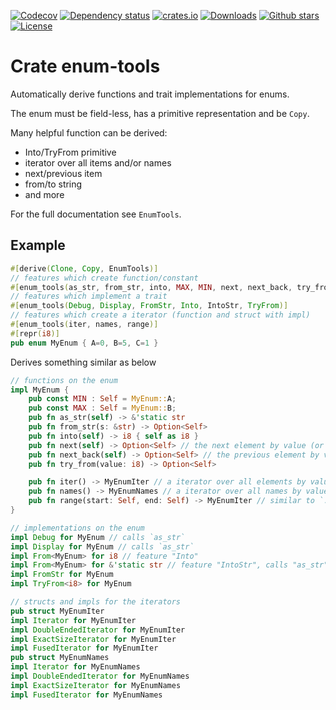 [![Codecov](https://codecov.io/github/alexkazik/enum-tools/coverage.svg?branch=main)](https://codecov.io/gh/alexkazik/enum-tools)
[![Dependency status](https://deps.rs/repo/github/alexkazik/enum-tools/status.svg)](https://deps.rs/repo/github/alexkazik/enum-tools)
[![crates.io](https://img.shields.io/crates/v/enum-tools.svg)](https://crates.io/crates/enum-tools)
[![Downloads](https://img.shields.io/crates/d/enum-tools.svg)](https://crates.io/crates/enum-tools)
[![Github stars](https://img.shields.io/github/stars/alexkazik/enum-tools.svg?logo=github)](https://github.com/alexkazik/enum-tools/stargazers)
[![License](https://img.shields.io/crates/l/enum-tools.svg)](./LICENSE)

# Crate enum-tools

<!-- cargo-rdme start -->

Automatically derive functions and trait implementations for enums.

The enum must be field-less, has a primitive representation and be `Copy`.

Many helpful function can be derived:

- Into/TryFrom primitive
- iterator over all items and/or names
- next/previous item
- from/to string
- and more

For the full documentation see `EnumTools`.

## Example

```rust
#[derive(Clone, Copy, EnumTools)]
// features which create function/constant
#[enum_tools(as_str, from_str, into, MAX, MIN, next, next_back, try_from)]
// features which implement a trait
#[enum_tools(Debug, Display, FromStr, Into, IntoStr, TryFrom)]
// features which create a iterator (function and struct with impl)
#[enum_tools(iter, names, range)]
#[repr(i8)]
pub enum MyEnum { A=0, B=5, C=1 }
```

Derives something similar as below

```rust
// functions on the enum
impl MyEnum {
    pub const MIN : Self = MyEnum::A;
    pub const MAX : Self = MyEnum::B;
    pub fn as_str(self) -> &'static str
    pub fn from_str(s: &str) -> Option<Self>
    pub fn into(self) -> i8 { self as i8 }
    pub fn next(self) -> Option<Self> // the next element by value (or None if last)
    pub fn next_back(self) -> Option<Self> // the previous element by value (or None if first)
    pub fn try_from(value: i8) -> Option<Self>

    pub fn iter() -> MyEnumIter // a iterator over all elements by value
    pub fn names() -> MyEnumNames // a iterator over all names by value
    pub fn range(start: Self, end: Self) -> MyEnumIter // similar to `..=`
}

// implementations on the enum
impl Debug for MyEnum // calls `as_str`
impl Display for MyEnum // calls `as_str`
impl From<MyEnum> for i8 // feature "Into"
impl From<MyEnum> for &'static str // feature "IntoStr", calls "as_str"
impl FromStr for MyEnum
impl TryFrom<i8> for MyEnum

// structs and impls for the iterators
pub struct MyEnumIter
impl Iterator for MyEnumIter
impl DoubleEndedIterator for MyEnumIter
impl ExactSizeIterator for MyEnumIter
impl FusedIterator for MyEnumIter
pub struct MyEnumNames
impl Iterator for MyEnumNames
impl DoubleEndedIterator for MyEnumNames
impl ExactSizeIterator for MyEnumNames
impl FusedIterator for MyEnumNames
```

<!-- cargo-rdme end -->
